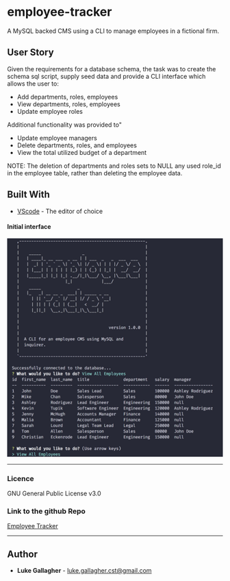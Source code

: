 <!-- @format -->

# employee-tracker

A MySQL backed CMS using a CLI to manage employees in a fictional firm.

## User Story

<p>
Given the requirements for a database schema, the task was to create the schema sql script, supply seed data and provide a CLI interface which allows the user to:
<ul>
<li> Add departments, roles, employees</li>
<li> View departments, roles, employees</li>
<li> Update employee roles</li>
</ul></p>
<p>Additional functionality was provided to"
<ul>
<li> Update employee managers</li>
<li> Delete departments, roles, and employees</li>
<li> View the total utilized budget of a department</li>
</ul>
NOTE: The deletion of departments and roles sets to NULL any used role_id in the employee table, rather than deleting the employee data.</p>

## Built With

- [VScode](https://code.visualstudio.com/) - The editor of choice

#### Initial interface

![Screenshot of employee tracker in action](./assets/screenshot.jpg)

<hr>

### Licence

GNU General Public License v3.0

### Link to the github Repo

<a href="https://github.com/galluk/employee-tracker">Employee Tracker</a>

<hr>

## Author

- **Luke Gallagher** -
  luke.gallagher.cst@gmail.com

